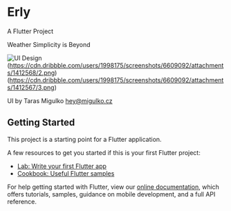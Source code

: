 # Erly

A Flutter Project

Weather Simplicity is Beyond

![UI Design](https://cdn.dribbble.com/users/1998175/screenshots/6609092/attachments/1412569/1_.png)(https://cdn.dribbble.com/users/1998175/screenshots/6609092/attachments/1412568/2.png)(https://cdn.dribbble.com/users/1998175/screenshots/6609092/attachments/1412567/3.png)

UI by Taras Migulko hey@migulko.cz


## Getting Started

This project is a starting point for a Flutter application.

A few resources to get you started if this is your first Flutter project:

- [Lab: Write your first Flutter app](https://flutter.dev/docs/get-started/codelab)
- [Cookbook: Useful Flutter samples](https://flutter.dev/docs/cookbook)

For help getting started with Flutter, view our
[online documentation](https://flutter.dev/docs), which offers tutorials,
samples, guidance on mobile development, and a full API reference.
